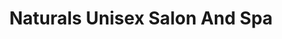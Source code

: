 ---
title: "Naturals Unisex Salon And Spa"
url: /bangalore/naturals-unisex-salon-and-spa-madiwala-sarjapura-road/
shop: beauty
---